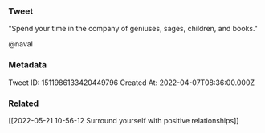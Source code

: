 ### Tweet
"Spend your time in the company of geniuses, sages, children, and books."

@naval

### Metadata
Tweet ID: 1511986133420449796
Created At: 2022-04-07T08:36:00.000Z

### Related
[[2022-05-21 10-56-12 Surround yourself with positive relationships]]

